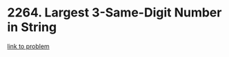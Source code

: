 # 2264. Largest 3-Same-Digit Number in String

[link to problem](https://leetcode.com/problems/largest-3-same-digit-number-in-string/)
